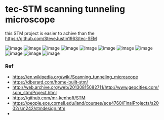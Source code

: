 # tec-STM scanning tunneling microscope

this STM project is easier to achive than the https://github.com/SteveJustin1963/tec-SEM

![image](https://user-images.githubusercontent.com/58069246/170627570-0569a50d-292f-40b9-8477-ccce7714fbac.png)
![image](https://user-images.githubusercontent.com/58069246/170627353-6b6f3af4-fcdf-4379-9f61-dcb29222c44e.png)
![image](https://user-images.githubusercontent.com/58069246/170627384-1d62af40-3571-406d-8577-c19f5e85d5fd.png)
![image](https://user-images.githubusercontent.com/58069246/170627414-b8be0770-e670-469b-be31-158f511978d3.png)
![image](https://user-images.githubusercontent.com/58069246/170627442-343725be-2363-491b-a2a8-9e9cf9bb061d.png)
![image](https://user-images.githubusercontent.com/58069246/170627457-85dc6871-7d76-4b4b-8719-4b584037ca62.png)
![image](https://user-images.githubusercontent.com/58069246/170627478-e62903ac-062e-4ae4-9dd8-b858f5831b84.png)
![image](https://user-images.githubusercontent.com/58069246/170627528-381cca0a-6224-41d8-9345-f9647f52889f.png)
![image](https://user-images.githubusercontent.com/58069246/170627604-4a5c36d2-6a65-4a3e-ab3e-f7d42570cc92.png)
![image](https://user-images.githubusercontent.com/58069246/170627637-50646f7b-8ece-45d5-92ad-e8e1f1d56c83.png)
![image](https://user-images.githubusercontent.com/58069246/170627836-ae84c414-4153-455c-a46c-c8e1027dc55c.png)





### Ref
- https://en.wikipedia.org/wiki/Scanning_tunneling_microscope
- https://dberard.com/home-built-stm/
- http://web.archive.org/web/20130815082711/http://www.geocities.com/spm_stm/Project.html
- https://github.com/mr-kenhoff/STM
- https://people.ece.cornell.edu/land/courses/ece4760/FinalProjects/s2002/sm242/stmdesign.htm
- 
